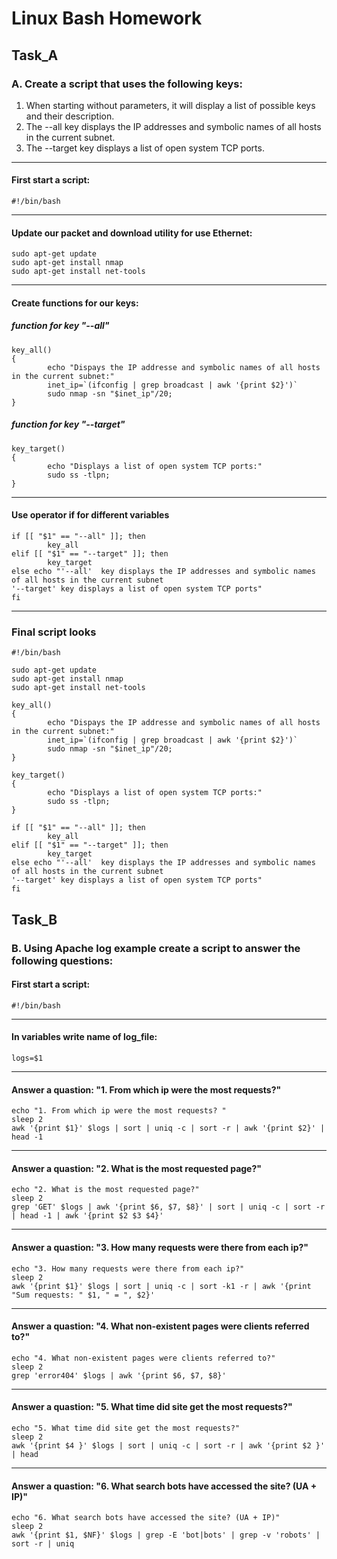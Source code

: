 # Linux Bash Homework

## Task_A

### A. Create a script that uses the following keys:
1. When starting without parameters, it will display a list of possible keys and their description.
2. The --all key displays the IP addresses and symbolic names of all hosts in the current subnet. 
3. The --target key displays a list of open system TCP ports.
---
#### First start a script:
````
#!/bin/bash
````
---
#### Update our packet and download utility for use Ethernet:
````
sudo apt-get update
sudo apt-get install nmap
sudo apt-get install net-tools
````
---
#### Create functions for our keys:

##### function for key "--all"
````
key_all()
{
        echo "Dispays the IP addresse and symbolic names of all hosts in the current subnet:"
        inet_ip=`(ifconfig | grep broadcast | awk '{print $2}')`
        sudo nmap -sn "$inet_ip"/20;
}
````

##### function for key "--target"
````
key_target()
{
        echo "Displays a list of open system TCP ports:"
        sudo ss -tlpn;
}
````
---
#### Use operator if for different variables
````
if [[ "$1" == "--all" ]]; then
        key_all 
elif [[ "$1" == "--target" ]]; then
        key_target
else echo "'--all'  key displays the IP addresses and symbolic names of all hosts in the current subnet
'--target' key displays a list of open system TCP ports"
fi
````
---
### Final script looks
````
#!/bin/bash

sudo apt-get update
sudo apt-get install nmap
sudo apt-get install net-tools

key_all()
{
        echo "Dispays the IP addresse and symbolic names of all hosts in the current subnet:"
        inet_ip=`(ifconfig | grep broadcast | awk '{print $2}')`
        sudo nmap -sn "$inet_ip"/20;
}

key_target()
{
        echo "Displays a list of open system TCP ports:"
        sudo ss -tlpn;
}

if [[ "$1" == "--all" ]]; then
        key_all 
elif [[ "$1" == "--target" ]]; then
        key_target
else echo "'--all'  key displays the IP addresses and symbolic names of all hosts in the current subnet
'--target' key displays a list of open system TCP ports"
fi
````

## Task_B

### B. Using Apache log example create a script to answer the following questions:

#### First start a script:
````
#!/bin/bash
````
---
#### In variables write name of log_file:
````
logs=$1
````
---
#### Answer a quastion: "1. From which ip were the most requests?" 
````
echo "1. From which ip were the most requests? "
sleep 2
awk '{print $1}' $logs | sort | uniq -c | sort -r | awk '{print $2}' | head -1
````
---
#### Answer a quastion: "2. What is the most requested page?"
````
echo "2. What is the most requested page?"    
sleep 2
grep 'GET' $logs | awk '{print $6, $7, $8}' | sort | uniq -c | sort -r | head -1 | awk '{print $2 $3 $4}'
````
---
#### Answer a quastion: "3. How many requests were there from each ip?"
````
echo "3. How many requests were there from each ip?"
sleep 2
awk '{print $1}' $logs | sort | uniq -c | sort -k1 -r | awk '{print "Sum requests: " $1, " = ", $2}'
````
---
#### Answer a quastion: "4. What non-existent pages were clients referred to?"
````
echo "4. What non-existent pages were clients referred to?"
sleep 2
grep 'error404' $logs | awk '{print $6, $7, $8}'
````
---
#### Answer a quastion: "5. What time did site get the most requests?"
````
echo "5. What time did site get the most requests?"
sleep 2
awk '{print $4 }' $logs | sort | uniq -c | sort -r | awk '{print $2 }' | head
````
---
#### Answer a quastion: "6. What search bots have accessed the site? (UA + IP)"
````
echo "6. What search bots have accessed the site? (UA + IP)"
sleep 2
awk '{print $1, $NF}' $logs | grep -E 'bot|bots' | grep -v 'robots' | sort -r | uniq
````


